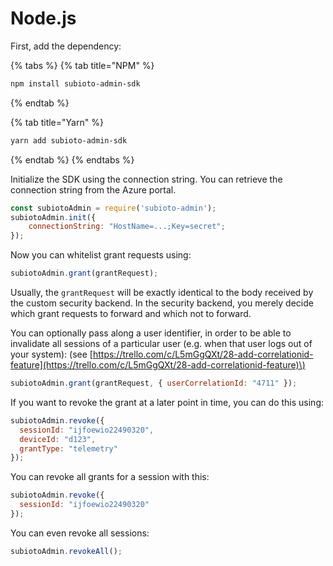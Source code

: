 # Node.js

First, add the dependency:

{% tabs %}
{% tab title="NPM" %}
```bash
npm install subioto-admin-sdk
```
{% endtab %}

{% tab title="Yarn" %}
```bash
yarn add subioto-admin-sdk
```
{% endtab %}
{% endtabs %}

Initialize the SDK using the connection string. You can retrieve the connection string from the Azure portal.

```javascript
const subiotoAdmin = require('subioto-admin');
subiotoAdmin.init({
    connectionString: "HostName=...;Key=secret";
});
```

Now you can whitelist grant requests using:

```javascript
subiotoAdmin.grant(grantRequest);
```

Usually, the `grantRequest` will be exactly identical to the body received by the custom security backend. In the security backend, you merely decide which grant requests to forward and which not to forward.

You can optionally pass along a user identifier, in order to be able to invalidate all sessions of a particular user \(e.g. when that user logs out of your system\): \(see [https://trello.com/c/L5mGgQXt/28-add-correlationid-feature](https://trello.com/c/L5mGgQXt/28-add-correlationid-feature)\)

```javascript
subiotoAdmin.grant(grantRequest, { userCorrelationId: "4711" });
```

If you want to revoke the grant at a later point in time, you can do this using:

```javascript
subiotoAdmin.revoke({
  sessionId: "ijfoewio22490320",
  deviceId: "d123",
  grantType: "telemetry"
});
```

You can revoke all grants for a session with this:

```javascript
subiotoAdmin.revoke({
  sessionId: "ijfoewio22490320"
});
```

You can even revoke all sessions:

```javascript
subiotoAdmin.revokeAll();
```




